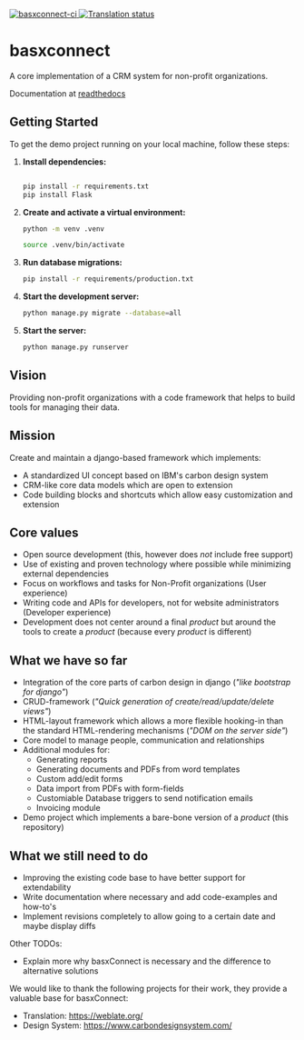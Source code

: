 [
![basxconnect-ci](https://github.com/basxsoftwareassociation/basxconnect/actions/workflows/main.yml/badge.svg)
](https://github.com/basxsoftwareassociation/basxconnect/actions/workflows/main.yml)
[
![Translation status](https://hosted.weblate.org/widgets/basxconnect/-/svg-badge.svg)
](https://hosted.weblate.org/engage/basxconnect/)

basxconnect
===========

A core implementation of a CRM system for non-profit organizations.

Documentation at [readthedocs](https://basx-bread.readthedocs.io/en/latest/)

## Getting Started






To get the demo project running on your local machine, follow these steps:


1.  **Install dependencies:**



    ```bash

    pip install -r requirements.txt
    pip install Flask

    ```
2.  **Create and activate a virtual environment:**

    ```bash
    python -m venv .venv

    source .venv/bin/activate

    ```
3.  **Run database migrations:**


    ```bash
    pip install -r requirements/production.txt

    ```
4.  **Start the development server:**

    ```bash
    python manage.py migrate --database=all
    ```
5.  **Start the server:**

    ```bash
    python manage.py runserver


    ```


Vision
------
Providing non-profit organizations with a code framework that helps to build tools for managing their data.

Mission
-------
Create and maintain a django-based framework which implements:
- A standardized UI concept based on IBM's carbon design system
- CRM-like core data models which are open to extension
- Code building blocks and shortcuts which allow easy customization and extension

Core values
-----------
- Open source development (this, however does *not* include free support)
- Use of existing and proven technology where possible while minimizing external dependencies
- Focus on workflows and tasks for Non-Profit organizations (User experience)
- Writing code and APIs for developers, not for website administrators (Developer experience)
- Development does not center around a final *product* but around the tools to create a *product* (because every *product* is different)

What we have so far
-------------------

- Integration of the core parts of carbon design in django (*"like bootstrap for django"*)
- CRUD-framework (*"Quick generation of create/read/update/delete views"*)
- HTML-layout framework which allows a more flexible hooking-in than the standard HTML-rendering mechanisms (*"DOM on the server side"*)
- Core model to manage people, communication and relationships
- Additional modules for:
  - Generating reports
  - Generating documents and PDFs from word templates
  - Custom add/edit forms
  - Data import from PDFs with form-fields
  - Customiable Database triggers to send notification emails
  - Invoicing module
- Demo project which implements a bare-bone version of a *product* (this repository)

What we still need to do
------------------------

- Improving the existing code base to have better support for extendability
- Write documentation where necessary and add code-examples and how-to's
- Implement revisions completely to allow going to a certain date and maybe display diffs

Other TODOs:
- Explain more why basxConnect is necessary and the difference to alternative solutions

We would like to thank the following projects for their work, they provide a valuable base for basxConnect:

- Translation: https://weblate.org/
- Design System: https://www.carbondesignsystem.com/
